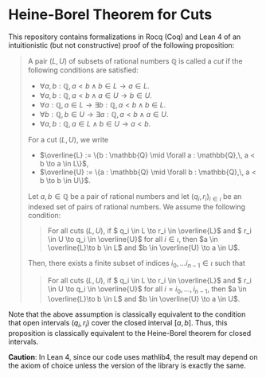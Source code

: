 # Heine-Borel Theorem for Cuts

This repository contains formalizations in Rocq (Coq) and Lean 4 of an intuitionistic (but not constructive) proof of the following proposition:

> A pair $(L, U)$ of subsets of rational numbers $\mathbb{Q}$ is called a *cut* if the following conditions are satisfied:
> - $\forall a,b : \mathbb{Q},\, a < b \land b \in L \to a \in L$.
> - $\forall a,b : \mathbb{Q},\, a < b \land a \in U \to b \in U$.
> - $\forall a : \mathbb{Q},\, a \in L \to \exists b : \mathbb{Q},\, a < b \land b \in L$.
> - $\forall b : \mathbb{Q},\, b \in U \to \exists a : \mathbb{Q},\, a < b \land a \in U$.
> - $\forall a,b : \mathbb{Q},\, a \in L \land b \in U \to a < b$.
> 
> For a cut $(L, U)$, we write
>  - $\overline{L} := \{b : \mathbb{Q} \mid \forall a : \mathbb{Q},\, a < b \to a \in L\}$,
>  - $\overline{U} := \{a : \mathbb{Q} \mid \forall b : \mathbb{Q},\, a < b \to b \in U\}$.
> 
> Let $a, b \in \mathbb{Q}$ be a pair of rational numbers and let $(q_i, r_i)_{i\in \iota}$ be an indexed set of pairs of rational numbers.
> We assume the following condition:
>> For all cuts $(L,U)$, if $ q_i \in L \to r_i \in \overline{L}$ and $ r_i \in U \to q_i \in \overline{U}$ for all $i\in\iota$, then $a \in \overline{L}\to b \in L$ and $b \in \overline{U} \to a \in U$.
> 
> Then, there exists a finite subset of indices $i_0,\ldots i_{n-1} \in \iota$ such that
>> For all cuts $(L,U)$, if $ q_i \in L \to r_i \in \overline{L}$ and $ r_i \in U \to q_i \in \overline{U}$ for all $i= i_0,\ldots, i_{n-1}$, then $a \in \overline{L}\to b \in L$ and $b \in \overline{U} \to a \in U$.

Note that the above assumption is classically equivalent to the condition that open intervals $(q_i, r_i)$ cover the closed interval $[a,b]$.
Thus, this proposition is classically equivalent to the Heine-Borel theorem for closed intervals.

**Caution**: In Lean 4, since our code uses mathlib4, the result may depend on the axiom of choice unless the version of the library is exactly the same.